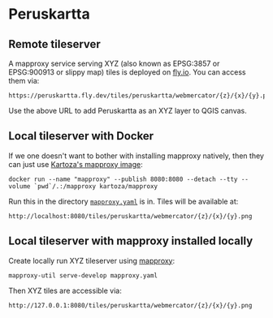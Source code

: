 # Peruskartta

## Remote tileserver

A mapproxy service serving XYZ (also known as EPSG:3857 or EPSG:900913 or slippy map) tiles is deployed on [fly.io](https://fly.io/). You can access them via:

    https://peruskartta.fly.dev/tiles/peruskartta/webmercator/{z}/{x}/{y}.png

Use the above URL to add Peruskartta as an XYZ layer to QGIS canvas.

## Local tileserver with Docker

If we one doesn't want to bother with installing mapproxy natively, then they can just use [Kartoza's mapproxy image](https://hub.docker.com/r/kartoza/mapproxy):

    docker run --name "mapproxy" --publish 8080:8080 --detach --tty --volume `pwd`/.:/mapproxy kartoza/mapproxy

Run this in the directory [`mapproxy.yaml`](https://github.com/zabop/peruskartta/blob/main/mapproxy.yaml) is in. Tiles will be available at:

    http://localhost:8080/tiles/peruskartta/webmercator/{z}/{x}/{y}.png

## Local tileserver with mapproxy installed locally

Create locally run XYZ tileserver using [mapproxy](https://mapproxy.github.io/mapproxy/latest/install.html):

    mapproxy-util serve-develop mapproxy.yaml

Then XYZ tiles are accessible via:

    http://127.0.0.1:8080/tiles/peruskartta/webmercator/{z}/{x}/{y}.png
